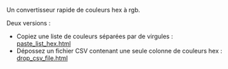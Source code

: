 Un convertisseur rapide de couleurs hex à rgb.

Deux versions :
- Copiez une liste de couleurs séparées par de virgules : [paste_list_hex.html](https://ereyes.github.io/datavis2024/hex_to_rgb_converter/paste_list_hex.html)
- Dépossez un fichier CSV contenant une seule colonne de couleurs hex : [drop_csv_file.html](https://ereyes.github.io/datavis2024/hex_to_rgb_converter/drop_csv_file.html)

 
